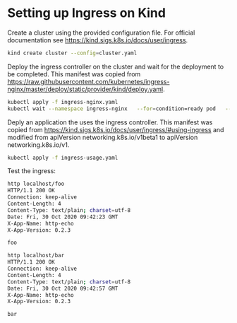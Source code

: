# Setting up Ingress on Kind


Create a cluster using the provided configuration file. For official documentation see https://kind.sigs.k8s.io/docs/user/ingress.
```sh
kind create cluster --config=cluster.yaml
```


Deploy the ingress controller on the cluster and wait for the deployment to be completed. This manifest was copied from https://raw.githubusercontent.com/kubernetes/ingress-nginx/master/deploy/static/provider/kind/deploy.yaml.
```sh
kubectl apply -f ingress-nginx.yaml
kubectl wait --namespace ingress-nginx   --for=condition=ready pod   --selector=app.kubernetes.io/component=controller   --timeout=90s
```


Deply an application the uses the ingress controller. This manifest was copied from https://kind.sigs.k8s.io/docs/user/ingress/#using-ingress and modified from apiVersion networking.k8s.io/v1beta1 to apiVersion networking.k8s.io/v1.
```sh
kubectl apply -f ingress-usage.yaml
```


Test the ingress:
```sh
http localhost/foo
HTTP/1.1 200 OK
Connection: keep-alive
Content-Length: 4
Content-Type: text/plain; charset=utf-8
Date: Fri, 30 Oct 2020 09:42:23 GMT
X-App-Name: http-echo
X-App-Version: 0.2.3

foo

http localhost/bar
HTTP/1.1 200 OK
Connection: keep-alive
Content-Length: 4
Content-Type: text/plain; charset=utf-8
Date: Fri, 30 Oct 2020 09:42:57 GMT
X-App-Name: http-echo
X-App-Version: 0.2.3

bar
```
